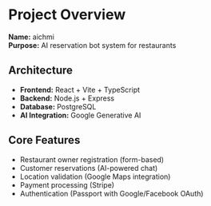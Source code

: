 # Project Overview

**Name:** aichmi  
**Purpose:** AI reservation bot system for restaurants

## Architecture
- **Frontend:** React + Vite + TypeScript
- **Backend:** Node.js + Express
- **Database:** PostgreSQL
- **AI Integration:** Google Generative AI

## Core Features
- Restaurant owner registration (form-based)
- Customer reservations (AI-powered chat)
- Location validation (Google Maps integration)
- Payment processing (Stripe)
- Authentication (Passport with Google/Facebook OAuth)